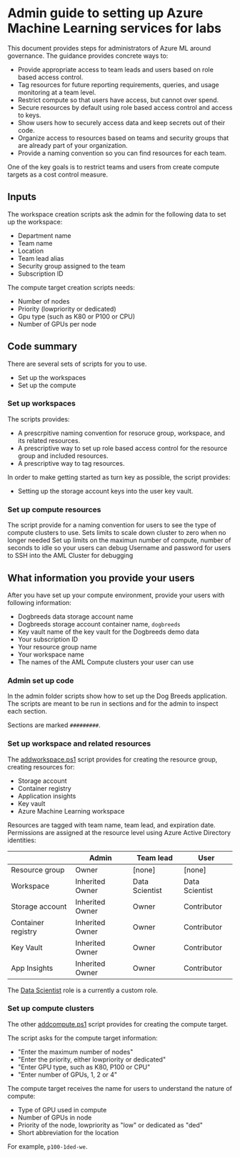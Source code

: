 # Admin guide to setting up Azure Machine Learning services for labs

This document provides steps for administrators of Azure ML around governance. 
The guidance provides concrete ways to:

- Provide appropriate access to team leads and users based on role based access control.
- Tag resources for future reporting requirements, queries, and usage monitoring at a team level.
- Restrict compute so that users have access, but cannot over spend.
- Secure resources by default using role based access control and access to keys.
- Show users how to securely access data and keep secrets out of their code.
- Organize access to resources based on teams and security groups that are already part of your organization.
- Provide a naming convention so you can find resources for each team.

One of the key goals is to restrict teams and users from create compute targets as a cost control measure.

## Inputs

The workspace creation scripts ask the admin for the following data to set up the workspace:

- Department name
- Team name
- Location
- Team lead alias
- Security group assigned to the team
- Subscription ID

The compute target creation scripts needs:

- Number of nodes
- Priority (lowpriority or dedicated)
- Gpu type (such as K80 or P100 or CPU)
- Number of GPUs per node

## Code summary

There are several sets of scripts for you to use.

- Set up the workspaces 
- Set up the compute

### Set up workspaces

The scripts provides:

- A prescrpitive naming convention for resoruce group, workspace, and its related resources.
- A prescriptive way to set up role based access control for the resource group and included resources.
- A prescriptive way to tag resources.

In order to make getting started as turn key as possible, the script provides:

- Setting up the storage account keys into the user key vault.

### Set up compute resources

The script provide for a naming convention for users to see the type of compute clusters to use.
Sets limits to scale down cluster to zero when no longer needed
Set up limits on the maximun number of compute, number of seconds to idle so your users can debug
Username and password for users to SSH into the AML Cluster for debugging

## What information you provide your users

After you have set up your compute environment, provide your users with following information:

  - Dogbreeds data storage account name
  - Dogbreeds storage account container name, `dogbreeds`
  - Key vault name of the key vault for the Dogbreeds demo data
  - Your subscription ID
  - Your resource group name 
  - Your workspace name
  - The names of the AML Compute clusters your user can use

### Admin set up code

In the admin folder scripts show how to set up the Dog Breeds application.
The scripts are meant to be run in sections and for the admin to inspect each section.

Sections are marked  `#########`.

### Set up workspace and related resources

The [addworkspace.ps1](addworkspace.ps1) script provides for creating the resource group, creating resources for:

   - Storage account
   - Container registry
   - Application insights
   - Key vault
   - Azure Machine Learning workspace
   
Resources are tagged with team name, team lead, and expiration date.
Permissions are assigned at the resource level using Azure Active Directory identities:

|     | Admin | Team lead | User |
| --- | ----- | --------- | ---- |
| Resource group | Owner | [none] | [none] |
| Workspace | Inherited Owner | Data Scientist | Data Scientist |
| Storage account | Inherited Owner | Owner | Contributor |
| Container registry | Inherited Owner | Owner | Contributor |
| Key Vault | Inherited Owner | Owner | Contributor |
| App Insights  | Inherited Owner | Owner | Contributor |

The [Data Scientist](https://docs.microsoft.com/en-us/azure/machine-learning/service/how-to-assign-roles) role is a currently a custom role. 

### Set up compute clusters

The other [addcompute.ps1](addcompute.ps1) script provides for creating the compute target.

The script asks for the compute target information:

- "Enter the maximum number of nodes"
- "Enter the priority, either lowpriority or dedicated"
- "Enter GPU type, such as K80, P100 or CPU"
- "Enter number of GPUs, 1, 2 or 4"

The compute target receives the name for users to understand the nature of compute:

- Type of GPU used in compute
- Number of GPUs in node
- Priority of the node, lowpriority as "low" or dedicated as "ded"
- Short abbreviation for the location

For example, `p100-1ded-we`.









